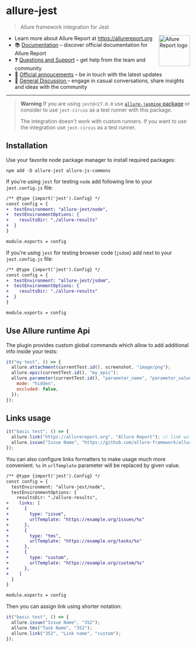 # allure-jest

> Allure framework integration for Jest

<picture>
  <source media="(prefers-color-scheme: dark)" srcset="https://allurereport.org/public/img/allure-report.svg">
  <source media="(prefers-color-scheme: light)" srcset="https://allurereport.org/public/img/allure-report.svg">
  <img src="https://allurereport.org/public/img/allure-report.svg" height="85px" alt="Allure Report logo" align="right" />
</picture>

- Learn more about Allure Report at https://allurereport.org
- 📚 [Documentation](https://allurereport.org/docs/) – discover official documentation for Allure Report
- ❓ [Questions and Support](https://github.com/orgs/allure-framework/discussions/categories/questions-support) – get help from the team and community
- 📢 [Official annoucements](https://github.com/orgs/allure-framework/discussions/categories/announcements) – be in touch with the latest updates
- 💬 [General Discussion ](https://github.com/orgs/allure-framework/discussions/categories/general-discussion) – engage in casual conversations, share insights and ideas with the community

---

> **Warning**
> If you are using `jest@<27.0.0` use [`allure-jasmine` package][allure-jasmine]
> or consider to use `jest-circus` as a test runner with this package.
>
> The integration doesn't work with custom runners. If you want to use the
> integration use `jest-circus` as a test runner.

## Installation

Use your favorite node package manager to install required packages:

```shell
npm add -D allure-jest allure-js-commons
```

If you're using `jest` for testing `node` add following line to your `jest.config.js` file:

```diff
/** @type {import('jest').Config} */
const config = {
+  testEnvironment: "allure-jest/node",
+  testEnvironmentOptions: {
+    resultsDir: "./allure-results"
+  }
}

module.exports = config
```

If you're using `jest` for testing browser code (`jsdom`) add next to your `jest.config.js` file:

```diff
/** @type {import('jest').Config} */
const config = {
+  testEnvironment: "allure-jest/jsdom",
+  testEnvironmentOptions: {
+    resultsDir: "./allure-results"
+  }
}

module.exports = config
```

## Use Allure runtime Api

The plugin provides custom global commands which allow to add additional info
inside your tests:

```javascript
it("my test", () => {
  allure.attachment(currentTest.id(), screenshot, "image/png");
  allure.epic(currentTest.id(), "my_epic");
  allure.parameter(currentTest.id(), "parameter_name", "parameter_value", {
    mode: "hidden",
    excluded: false,
  });
});
```

## Links usage

```js
it("basic test", () => {
  allure.link("https://allurereport.org", "Allure Report"); // link with name
  allure.issue("Issue Name", "https://github.com/allure-framework/allure-js/issues/352");
});
```

You can also configure links formatters to make usage much more convenient. `%s`
in `urlTemplate` parameter will be replaced by given value.

```diff
/** @type {import('jest').Config} */
const config = {
  testEnvironment: "allure-jest/node",
  testEnvironmentOptions: {
    resultsDir: "./allure-results",
+    links: [
+      {
+        type: "issue",
+        urlTemplate: "https://example.org/issues/%s"
+      },
+      {
+        type: "tms",
+        urlTemplate: "https://example.org/tasks/%s"
+      },
+      {
+        type: "custom",
+        urlTemplate: "https://example.org/custom/%s"
+      },
+    ]
  }
}

module.exports = config
```

Then you can assign link using shorter notation:

```js
it("basic test", () => {
  allure.issue("Issue Name", "352");
  allure.tms("Task Name", "352");
  allure.link("352", "Link name", "custom");
});
```

[allure-jasmine]: https://github.com/allure-framework/allure-js/tree/master/packages/allure-jasmine
